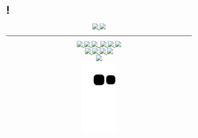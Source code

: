 # !


<div style="display: inline_block" align="center">
<a href="https://github.com/paivaas">
  <img height="160em" src="https://github-readme-stats.vercel.app/api?username=paivaas&show_icons=true&theme=bear&include_all_commits=true&count_private=true"/>
  <img height="140em" src="https://github-readme-stats.vercel.app/api/top-langs/?username=paivaas&layout-compact&langs_count=16&theme=bear"/>
</div>

  ---------
  
<div style="display: inline_block" align="center">
 <img src="https://img.shields.io/badge/HTML5-E34F26?style=for-the-badge&logo=html5&logoColor=white">
 <img src="https://img.shields.io/badge/CSS3-1572B6?style=for-the-badge&logo=css3&logoColor=white">
 <img src="https://img.shields.io/badge/MySQL-00000F?style=for-the-badge&logo=mysql&logoColor=white">
 <img src"https://img.shields.io/badge/Microsoft_Azure-0089D6?style=for-the-badge&logo=microsoft-azure&logoColor=white">
 <img src="https://img.shields.io/badge/Amazon_AWS-232F3E?style=for-the-badge&logo=amazon-aws&logoColor=white"> 
 <img src="https://img.shields.io/badge/Git-E34F26?style=for-the-badge&logo=git&logoColor=white">
 <img src="https://img.shields.io/badge/Java-ED8B00?style=for-the-badge&logo=java&logoColor=white">
 <link rel="stylesheet" href="https://cdn.jsdelivr.net/gh/devicons/devicon@v2.15.1/devicon.min.css">
 </div>
  
 <div style="display: inline_block" align="center">
  <img height="40em" src="https://cdn.jsdelivr.net/gh/devicons/devicon/icons/canva/canva-original.svg" />
 <img height="40em" src="https://cdn.jsdelivr.net/gh/devicons/devicon/icons/linux/linux-original.svg" />
  <img height="40em" src="https://cdn.jsdelivr.net/gh/devicons/devicon/icons/vscode/vscode-original.svg" />
   <img height="40em" src="https://cdn.jsdelivr.net/gh/devicons/devicon/icons/figma/figma-original.svg" />
</div>
  
  
  <div align="center"><img height="80em" src="https://miro.medium.com/v2/resize:fit:498/0*i4y9lkuk3x2Wp68C.gif"></div>
  
  
<div align="center">
   <img src="https://github.com/Paivaas/Paivaas/blob/output/github-contribution-grid-snake.svg">
</div>
